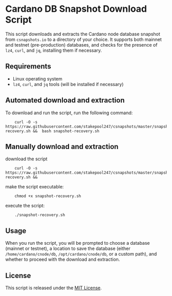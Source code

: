 # Cardano DB Snapshot Download Script

This script downloads and extracts the Cardano node database snapshot from `csnapshots.io` to a directory of your choice. It supports both mainnet and testnet (pre-production) databases, and checks for the presence of `lz4`, `curl`, and `jq`, installing them if necessary.

## Requirements

- Linux operating system
- `lz4`, `curl`, and `jq` tools (will be installed if necessary)

## Automated download and extraction

To download and run the script, run the following command:

        curl -O -s https://raw.githubusercontent.com/stakepool247/csnapshots/master/snapshot-recovery.sh &&  bash snapshot-recovery.sh

## Manually download and extraction

download the script

        curl -O -s https://raw.githubusercontent.com/stakepool247/csnapshots/master/snapshot-recovery.sh &&

make the script executable:

        chmod +x snapshot-recovery.sh

execute the script:

        ./snapshot-recovery.sh

## Usage

When you run the script, you will be prompted to choose a database (mainnet or testnet), a location to save the database (either `/home/cardano/cnode/db`, `/opt/cardano/cnode/db`, or a custom path), and whether to proceed with the download and extraction.

## License

This script is released under the [MIT License](https://opensource.org/licenses/MIT).
